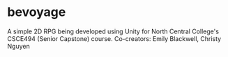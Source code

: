 # bevoyage
A simple 2D RPG being developed using Unity for North Central College's CSCE494 (Senior Capstone) course. Co-creators: Emily Blackwell, Christy Nguyen 
